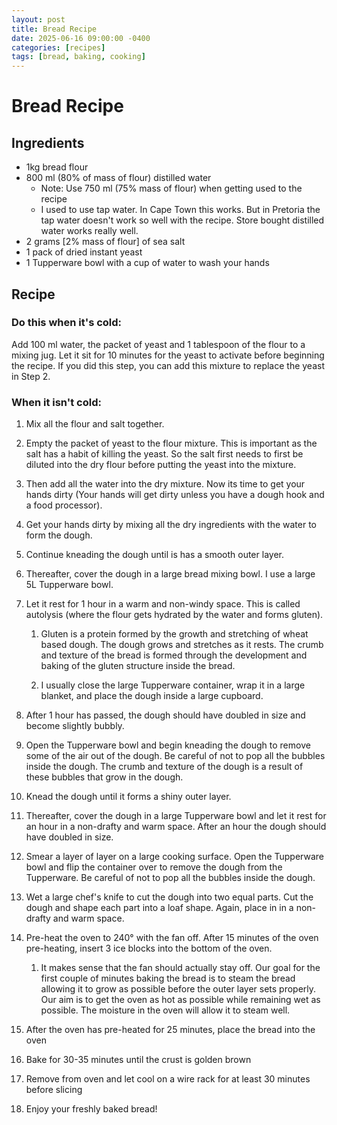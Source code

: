 ```yaml
---
layout: post
title: Bread Recipe
date: 2025-06-16 09:00:00 -0400
categories: [recipes]
tags: [bread, baking, cooking]
---
```


# Bread Recipe

## Ingredients

- 1kg bread flour
- 800 ml (80% of mass of flour) distilled water
  - Note: Use 750 ml (75% mass of flour) when getting used to the recipe
  - I used to use tap water. In Cape Town this works. But in Pretoria the tap water doesn't work so well with the recipe. Store bought distilled water works really well.
- 2 grams [2% mass of flour] of sea salt
- 1 pack of dried instant yeast
- 1 Tupperware bowl with a cup of water to wash your hands

## Recipe

### Do this when it's cold:
Add 100 ml water, the packet of yeast and 1 tablespoon of the flour to a mixing jug.
Let it sit for 10 minutes for the yeast to activate before beginning the recipe.
If you did this step, you can add this mixture to replace the yeast in Step 2.

### When it isn't cold:

1. Mix all the flour and salt together. 

2. Empty the packet of yeast to the flour mixture. This is important as the salt has a habit of killing the yeast. So the salt first needs to first be diluted into the dry flour before putting the yeast into the mixture. 

3. Then add all the water into the dry mixture. Now its time to get your hands dirty (Your hands will get dirty unless you have a dough hook and a food processor).

4. Get your hands dirty by mixing all the dry ingredients with the water to form the dough.

5. Continue kneading the dough until is has a smooth outer layer.

6. Thereafter, cover the dough in a large bread mixing bowl. I use a large 5L Tupperware bowl. 

7. Let it rest for 1 hour in a warm and non-windy space. This is called autolysis (where the flour gets hydrated by the water and forms gluten).
   
   1. Gluten is a protein formed by the growth and stretching of wheat based dough. The dough grows and stretches as it rests. The crumb and texture of the bread is formed through the development and baking of the gluten structure inside the bread.
   
   2. I usually close the large Tupperware container, wrap it in a large blanket, and place the dough inside a large cupboard.

8. After 1 hour has passed, the dough should have doubled in size and become slightly bubbly.

9. Open the Tupperware bowl and begin kneading the dough to remove some of the air out of the dough. Be careful of not to pop all the bubbles inside the dough. The crumb and texture of the dough is a result of these bubbles that grow in the dough. 

10. Knead the dough until it forms a shiny outer layer. 

11. Thereafter, cover the dough in a large Tupperware bowl and let it rest for an hour in a non-drafty and warm space. After an hour the dough should have doubled in size.

12. Smear a layer of layer on a large cooking surface. Open the Tupperware bowl and flip the container over to remove the dough from the Tupperware. Be careful of not to pop all the bubbles inside the dough. 

13. Wet a large chef's knife to cut the dough into two equal parts. Cut the dough and shape each part into a loaf shape. Again, place in in a non-drafty and warm space.

14. Pre-heat the oven to 240° with the fan off. After 15 minutes of the oven pre-heating, insert 3 ice blocks into the bottom of the oven. 
    
    1. It makes sense that the fan should actually stay off. Our goal for the first couple of minutes baking the bread is to steam the bread allowing it to grow as possible before the outer layer sets properly. Our aim is to get the oven as hot as possible while remaining wet as possible. The moisture in the oven will allow it to steam well. 

15. After the oven has pre-heated for 25 minutes, place the bread into the oven

16. Bake for 30-35 minutes until the crust is golden brown

17. Remove from oven and let cool on a wire rack for at least 30 minutes before slicing

18. Enjoy your freshly baked bread!

